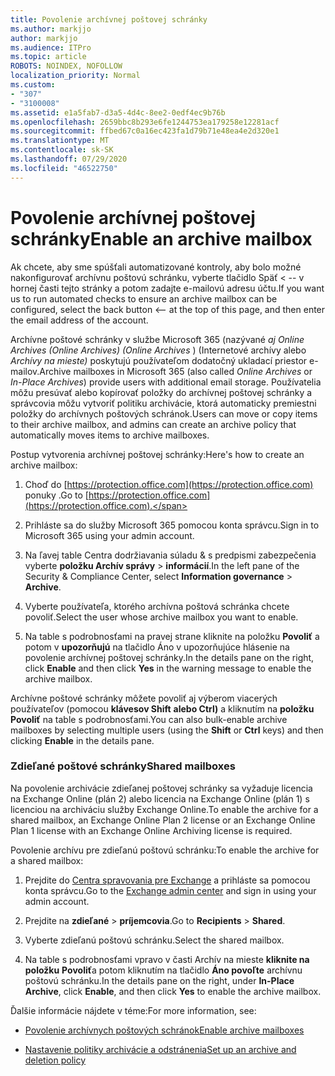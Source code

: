 ```yaml
---
title: Povolenie archívnej poštovej schránky
ms.author: markjjo
author: markjjo
ms.audience: ITPro
ms.topic: article
ROBOTS: NOINDEX, NOFOLLOW
localization_priority: Normal
ms.custom:
- "307"
- "3100008"
ms.assetid: e1a5fab7-d3a5-4d4c-8ee2-0edf4ec9b76b
ms.openlocfilehash: 2659bbc8b293e6fe1244753ea179258e12281acf
ms.sourcegitcommit: ffbed67c0a16ec423fa1d79b71e48ea4e2d320e1
ms.translationtype: MT
ms.contentlocale: sk-SK
ms.lasthandoff: 07/29/2020
ms.locfileid: "46522750"
---
```

# <a name="enable-an-archive-mailbox"></a><span data-ttu-id="a0697-102">Povolenie archívnej poštovej schránky</span><span class="sxs-lookup"><span data-stu-id="a0697-102">Enable an archive mailbox</span></span>

<span data-ttu-id="a0697-103">Ak chcete, aby sme spúšťali automatizované kontroly, aby bolo možné nakonfigurovať archívnu poštovú schránku, vyberte tlačidlo Späť < -- v hornej časti tejto stránky a potom zadajte e-mailovú adresu účtu.</span><span class="sxs-lookup"><span data-stu-id="a0697-103">If you want us to run automated checks to ensure an archive mailbox can be configured, select the back button <-- at the top of this page, and then enter the email address of the account.</span></span>

<span data-ttu-id="a0697-104">Archívne poštové schránky v službe Microsoft 365 (nazývané *aj Online Archives (Online Archives) (Online Archives* ) (Internetové archívy alebo *Archívy na mieste)* poskytujú používateľom dodatočný ukladací priestor e-mailov.</span><span class="sxs-lookup"><span data-stu-id="a0697-104">Archive mailboxes in Microsoft 365 (also called *Online Archives* or *In-Place Archives*) provide users with additional email storage.</span></span> <span data-ttu-id="a0697-105">Používatelia môžu presúvať alebo kopírovať položky do archívnej poštovej schránky a správcovia môžu vytvoriť politiku archivácie, ktorá automaticky premiestni položky do archívnych poštových schránok.</span><span class="sxs-lookup"><span data-stu-id="a0697-105">Users can move or copy items to their archive mailbox, and admins can create an archive policy that automatically moves items to archive mailboxes.</span></span>
  
<span data-ttu-id="a0697-106">Postup vytvorenia archívnej poštovej schránky:</span><span class="sxs-lookup"><span data-stu-id="a0697-106">Here's how to create an archive mailbox:</span></span>
  
1. <span data-ttu-id="a0697-107">Choď do [https://protection.office.com](https://protection.office.com) ponuky .</span><span class="sxs-lookup"><span data-stu-id="a0697-107">Go to [https://protection.office.com](https://protection.office.com).</span></span>

2. <span data-ttu-id="a0697-108">Prihláste sa do služby Microsoft 365 pomocou konta správcu.</span><span class="sxs-lookup"><span data-stu-id="a0697-108">Sign in to Microsoft 365 using your admin account.</span></span>

3. <span data-ttu-id="a0697-109">Na ľavej table Centra dodržiavania súladu &amp; s predpismi zabezpečenia vyberte **položku Archív správy** \> **informácií**.</span><span class="sxs-lookup"><span data-stu-id="a0697-109">In the left pane of the Security &amp; Compliance Center, select **Information governance** \> **Archive**.</span></span>

4. <span data-ttu-id="a0697-110">Vyberte používateľa, ktorého archívna poštová schránka chcete povoliť.</span><span class="sxs-lookup"><span data-stu-id="a0697-110">Select the user whose archive mailbox you want to enable.</span></span>

5. <span data-ttu-id="a0697-111">Na table s podrobnosťami na pravej strane kliknite na položku **Povoliť** a potom v **upozorňujú** na tlačidlo Áno v upozorňujúce hlásenie na povolenie archívnej poštovej schránky.</span><span class="sxs-lookup"><span data-stu-id="a0697-111">In the details pane on the right, click **Enable** and then click **Yes** in the warning message to enable the archive mailbox.</span></span>

<span data-ttu-id="a0697-112">Archívne poštové schránky môžete povoliť aj výberom viacerých používateľov (pomocou **klávesov Shift** **alebo Ctrl)** a kliknutím na **položku Povoliť** na table s podrobnosťami.</span><span class="sxs-lookup"><span data-stu-id="a0697-112">You can also bulk-enable archive mailboxes by selecting multiple users (using the **Shift** or **Ctrl** keys) and then clicking **Enable** in the details pane.</span></span>
  
### <a name="shared-mailboxes"></a><span data-ttu-id="a0697-113">Zdieľané poštové schránky</span><span class="sxs-lookup"><span data-stu-id="a0697-113">Shared mailboxes</span></span>

<span data-ttu-id="a0697-114">Na povolenie archivácie zdieľanej poštovej schránky sa vyžaduje licencia na Exchange Online (plán 2) alebo licencia na Exchange Online (plán 1) s licenciou na archiváciu služby Exchange Online.</span><span class="sxs-lookup"><span data-stu-id="a0697-114">To enable the archive for a shared mailbox, an Exchange Online Plan 2 license or an Exchange Online Plan 1 license with an Exchange Online Archiving license is required.</span></span>  

<span data-ttu-id="a0697-115">Povolenie archívu pre zdieľanú poštovú schránku:</span><span class="sxs-lookup"><span data-stu-id="a0697-115">To enable the archive for a shared mailbox:</span></span>

1. <span data-ttu-id="a0697-116">Prejdite do [Centra spravovania pre Exchange](https://outlook.office365.com/ecp) a prihláste sa pomocou konta správcu.</span><span class="sxs-lookup"><span data-stu-id="a0697-116">Go to the [Exchange admin center](https://outlook.office365.com/ecp) and sign in using your admin account.</span></span>

2. <span data-ttu-id="a0697-117">Prejdite na **zdieľané**  >  **príjemcovia**.</span><span class="sxs-lookup"><span data-stu-id="a0697-117">Go to **Recipients** > **Shared**.</span></span>

3. <span data-ttu-id="a0697-118">Vyberte zdieľanú poštovú schránku.</span><span class="sxs-lookup"><span data-stu-id="a0697-118">Select the shared mailbox.</span></span>

4. <span data-ttu-id="a0697-119">Na table s podrobnosťami vpravo v časti Archív na mieste **kliknite na položku** **Povoliť**a potom kliknutím na tlačidlo **Áno povoľte** archívnu poštovú schránku.</span><span class="sxs-lookup"><span data-stu-id="a0697-119">In the details pane on the right, under **In-Place Archive**, click **Enable**, and then click **Yes** to enable the archive mailbox.</span></span>

<span data-ttu-id="a0697-120">Ďalšie informácie nájdete v téme:</span><span class="sxs-lookup"><span data-stu-id="a0697-120">For more information, see:</span></span>
  
- [<span data-ttu-id="a0697-121">Povolenie archívnych poštových schránok</span><span class="sxs-lookup"><span data-stu-id="a0697-121">Enable archive mailboxes</span></span>](https://docs.microsoft.com/microsoft-365/compliance/enable-archive-mailboxes)

- [<span data-ttu-id="a0697-122">Nastavenie politiky archivácie a odstránenia</span><span class="sxs-lookup"><span data-stu-id="a0697-122">Set up an archive and deletion policy</span></span>](https://docs.microsoft.com//office365/securitycompliance/set-up-an-archive-and-deletion-policy-for-mailboxes)
